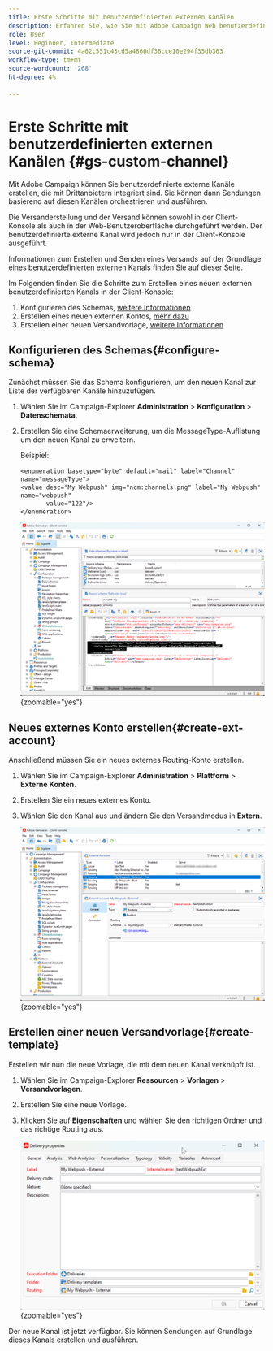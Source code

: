 ```yaml
---
title: Erste Schritte mit benutzerdefinierten externen Kanälen
description: Erfahren Sie, wie Sie mit Adobe Campaign Web benutzerdefinierte Sendungen für externe Kanäle erstellen und senden
role: User
level: Beginner, Intermediate
source-git-commit: 4a62c551c43cd5a4866df36cce10e294f35db363
workflow-type: tm+mt
source-wordcount: '268'
ht-degree: 4%

---
```



# Erste Schritte mit benutzerdefinierten externen Kanälen {#gs-custom-channel}

Mit Adobe Campaign können Sie benutzerdefinierte externe Kanäle erstellen, die mit Drittanbietern integriert sind. Sie können dann Sendungen basierend auf diesen Kanälen orchestrieren und ausführen.

Die Versanderstellung und der Versand können sowohl in der Client-Konsole als auch in der Web-Benutzeroberfläche durchgeführt werden. Der benutzerdefinierte externe Kanal wird jedoch nur in der Client-Konsole ausgeführt.

Informationen zum Erstellen und Senden eines Versands auf der Grundlage eines benutzerdefinierten externen Kanals finden Sie auf dieser [Seite](https://experienceleague.adobe.com/docs/campaign-web/v8/msg/gs-custom-channel.html).

Im Folgenden finden Sie die Schritte zum Erstellen eines neuen externen benutzerdefinierten Kanals in der Client-Konsole:

1. Konfigurieren des Schemas, [weitere Informationen](#configure-schema)
1. Erstellen eines neuen externen Kontos, [mehr dazu](#create-ext-account)
1. Erstellen einer neuen Versandvorlage, [weitere Informationen](#create-template)

## Konfigurieren des Schemas{#configure-schema}

Zunächst müssen Sie das Schema konfigurieren, um den neuen Kanal zur Liste der verfügbaren Kanäle hinzuzufügen.

1. Wählen Sie im Campaign-Explorer **Administration** > **Konfiguration** > **Datenschemata**.

1. Erstellen Sie eine Schemaerweiterung, um die MessageType-Auflistung um den neuen Kanal zu erweitern.

   Beispiel:

   ```
   <enumeration basetype="byte" default="mail" label="Channel" name="messageType">
   <value desc="My Webpush" img="ncm:channels.png" label="My Webpush" name="webpush"
          value="122"/>
   </enumeration>
   ```

   ![](assets/cus-schema.png){zoomable="yes"}

## Neues externes Konto erstellen{#create-ext-account}

Anschließend müssen Sie ein neues externes Routing-Konto erstellen.

1. Wählen Sie im Campaign-Explorer **Administration** > **Plattform** > **Externe Konten**.

1. Erstellen Sie ein neues externes Konto.

1. Wählen Sie den Kanal aus und ändern Sie den Versandmodus in **Extern**.

   ![](assets/cus-ext-account.png){zoomable="yes"}

## Erstellen einer neuen Versandvorlage{#create-template}

Erstellen wir nun die neue Vorlage, die mit dem neuen Kanal verknüpft ist.

1. Wählen Sie im Campaign-Explorer **Ressourcen** > **Vorlagen** > **Versandvorlagen**.

1. Erstellen Sie eine neue Vorlage.

1. Klicken Sie auf **Eigenschaften** und wählen Sie den richtigen Ordner und das richtige Routing aus.

   ![](assets/cus-template.png){zoomable="yes"}

Der neue Kanal ist jetzt verfügbar. Sie können Sendungen auf Grundlage dieses Kanals erstellen und ausführen.


